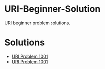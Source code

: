 # URI-Beginner-Solution
URI beginner problem solutions.
# Solutions
* [URI Problem 1001](https://github.com/MarufurRahman/URI-Beginner-Solution/blob/master/Solutions/URI-1001.py)
* [URI Problem 1001](https://github.com/MarufurRahman/URI-Beginner-Solution/blob/master/Solutions/URI-1002.py)
